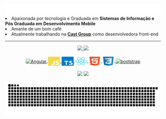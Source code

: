 
 <div align="center">
  <img src="header.svg"  >
</div>


<uls style="margin-bottom: 0">
  <li>Apaixonada por tecnologia e Graduada em <strong>Sistemas de Informação e Pós Graduada em Desenvolvimento Mobile</strong></li>
  <li>Amante de um bom café 
  <li>Atualmente trabalhando na <a href="https://www.castgroup.com.br/"><strong>Cast Group</strong></a> como desenvolvedora front-end</li>
</ul>
<hr>

 <div align="center">
  <a href="https://github.com/laura-lorrayne">
  <img height="180em" src="https://github-readme-stats.vercel.app/api?username=laura-lorrayne&show_icons=true&theme=radical&include_all_commits=true&count_private=true"/>
  <img height="180em" src="https://github-readme-stats.vercel.app/api/top-langs/?username=laura-lorrayne&layout=compact&langs_count=7&theme=radical"/>
</div>
 <div align="center" style="display: inline_block"><br>
  <img align="center" alt="Angular" height="30" width="40" src="https://cdn.jsdelivr.net/gh/devicons/devicon/icons/angularjs/angularjs-original.svg" />      
  <img align="center" alt="Js" height="30" width="40" src="https://raw.githubusercontent.com/devicons/devicon/master/icons/javascript/javascript-plain.svg">
  <img align="center" alt="Ts" height="30" width="40" src="https://raw.githubusercontent.com/devicons/devicon/master/icons/typescript/typescript-plain.svg">
  <img align="center" alt="React" height="30" width="40" src="https://raw.githubusercontent.com/devicons/devicon/master/icons/react/react-original.svg">
  <img align="center" alt="HTML" height="30" width="40" src="https://raw.githubusercontent.com/devicons/devicon/master/icons/html5/html5-original.svg">
  <img align="center" alt="CSS" height="30" width="40" src="https://raw.githubusercontent.com/devicons/devicon/master/icons/css3/css3-original.svg">
  <img align="center" alt="bootstrap" height="30" width="40" src="https://cdn.jsdelivr.net/gh/devicons/devicon/icons/bootstrap/bootstrap-original.svg" />
          
</div>
  <br>
 
 <div align="center"> 
  <a href = "mailto:laura.reis.dev@gmail.com"><img src="https://img.shields.io/badge/-Gmail-%23333?style=for-the-badge&logo=gmail&logoColor=white" target="_blank"></a>
  <a href="https://www.linkedin.com/in/laura-lorrayne-71a044115/" target="_blank"><img src="https://img.shields.io/badge/-LinkedIn-%230077B5?style=for-the-badge&logo=linkedin&logoColor=white" target="_blank"></a> 
 
  ![Snake animation](https://github.com/Laura-lorrayne/laura-lorrayne/blob/output/github-contribution-grid-snake.svg)
 
</div>

